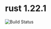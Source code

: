 # rust 1.22.1

![Build Status](https://travis-ci.org/cyber-dojo-languages/rust-1.22.1.svg?branch=master)
